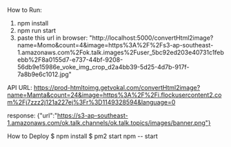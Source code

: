 How to Run:

1. npm install
2. npm run start
3. paste this url in browser: "http://localhost:5000/convertHtml2image?name=Momo&count=4&image=https%3A%2F%2Fs3-ap-southeast-1.amazonaws.com%2Fok.talk.images%2Fuser_5bc92ed203e40731c1febebb%2F8a0155d7-e737-44bf-9208-56db9e15986e_voke_img_crop_d2a4bb39-5d25-4d7b-917f-7a8b9e6c1012.jpg"

API URL: https://prod-htmltoimg.getvokal.com/convertHtml2image?name=Mamta&count=24&image=https%3A%2F%2Fi.flockusercontent2.com%2Fj7zzz2j121a227ej%3Fr%3D1149328594&language=0

response: {"url":"https://s3-ap-southeast-1.amazonaws.com/ok.talk.channels/ok.talk.topics/images/banner.png"}


How to Deploy
$ npm install
$ pm2 start npm -- start

